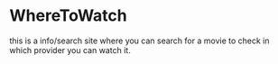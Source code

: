 # WhereToWatch

this is a info/search site where you can search for a movie to check in which provider you can watch it.
